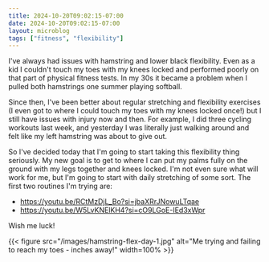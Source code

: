 ```yaml
---
title: 2024-10-20T09:02:15-07:00
date: 2024-10-20T09:02:15-07:00
layout: microblog
tags: ["fitness", "flexibility"]
---
```

I've always had issues with hamstring and lower black flexibility. Even as a kid I couldn't touch my toes with my knees locked and performed poorly on that part of physical fitness tests. In my 30s it became a problem when I pulled both hamstrings one summer playing softball.

Since then, I've been better about regular stretching and flexibility exercises (I even got to where I could touch my toes with my knees locked once!) but I still have issues with injury now and then. For example, I did three cycling workouts last week, and yesterday I was literally just walking around and felt like my left hamstring was about to give out.

So I've decided today that I'm going to start taking this flexibility thing seriously. My new goal is to get to where I can put my palms fully on the ground with my legs together and knees locked. I'm not even sure what will work for me, but I'm going to start with daily stretching of some sort. The first two routines I'm trying are:

- https://youtu.be/RCtMzDjL_Bo?si=jbaXRrJNowuLTqae
- https://youtu.be/W5LvKNElKH4?si=cO9LGoE-IEd3xWpr

Wish me luck!

{{< figure src="/images/hamstring-flex-day-1.jpg" alt="Me trying and failing to reach my toes - inches away!" width=100% >}}
